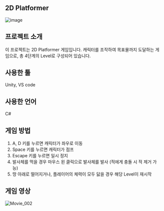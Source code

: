 ## 2D Platformer
![image](https://github.com/user-attachments/assets/1a3d61fa-700c-420d-99b7-ad5ebe02e2eb)

## 프로젝트 소개
이 프로젝트는 2D Platformer 게임입니다.
캐릭터를 조작하여 목표물까지 도달하는 게임으로, 총 4단계의 Level로 구성되어 있습니다.

## 사용한 툴
Unity, VS code

## 사용한 언어
C#

## 게임 방법
1. A, D 키를 누르면 캐릭터가 좌우로 이동
2. Space 키를 누르면 캐릭터가 점프
3. Escape 키를 누르면 일시 정지
4. 발사체를 먹을 경우 마우스 왼 클릭으로 발사체를 발사 (적에게 충돌 시 적 제거 가능)
5. 땅 아래로 떨어지거나, 플레이어의 체력이 모두 닳을 경우 해당 Level이 재시작

## 게임 영상
![Movie_002](https://github.com/user-attachments/assets/a8602805-ff42-479e-8be9-c8961a87021e)

